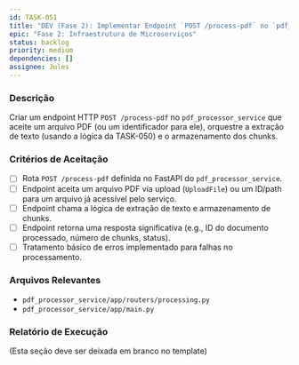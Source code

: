 ```yaml
---
id: TASK-051
title: "DEV (Fase 2): Implementar Endpoint `POST /process-pdf` no `pdf_processor_service`"
epic: "Fase 2: Infraestrutura de Microserviços"
status: backlog
priority: medium
dependencies: []
assignee: Jules
---
```


### Descrição

Criar um endpoint HTTP `POST /process-pdf` no `pdf_processor_service` que aceite um arquivo PDF (ou um identificador para ele), orquestre a extração de texto (usando a lógica da TASK-050) e o armazenamento dos chunks.

### Critérios de Aceitação

- [ ] Rota `POST /process-pdf` definida no FastAPI do `pdf_processor_service`.
- [ ] Endpoint aceita um arquivo PDF via upload (`UploadFile`) ou um ID/path para um arquivo já acessível pelo serviço.
- [ ] Endpoint chama a lógica de extração de texto e armazenamento de chunks.
- [ ] Endpoint retorna uma resposta significativa (e.g., ID do documento processado, número de chunks, status).
- [ ] Tratamento básico de erros implementado para falhas no processamento.

### Arquivos Relevantes

* `pdf_processor_service/app/routers/processing.py`
* `pdf_processor_service/app/main.py`

### Relatório de Execução

(Esta seção deve ser deixada em branco no template)
